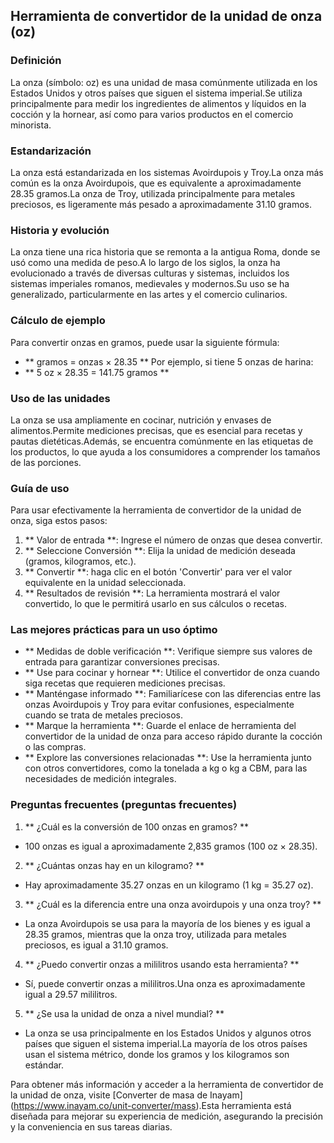 ## Herramienta de convertidor de la unidad de onza (oz)

### Definición
La onza (símbolo: oz) es una unidad de masa comúnmente utilizada en los Estados Unidos y otros países que siguen el sistema imperial.Se utiliza principalmente para medir los ingredientes de alimentos y líquidos en la cocción y la hornear, así como para varios productos en el comercio minorista.

### Estandarización
La onza está estandarizada en los sistemas Avoirdupois y Troy.La onza más común es la onza Avoirdupois, que es equivalente a aproximadamente 28.35 gramos.La onza de Troy, utilizada principalmente para metales preciosos, es ligeramente más pesado a aproximadamente 31.10 gramos.

### Historia y evolución
La onza tiene una rica historia que se remonta a la antigua Roma, donde se usó como una medida de peso.A lo largo de los siglos, la onza ha evolucionado a través de diversas culturas y sistemas, incluidos los sistemas imperiales romanos, medievales y modernos.Su uso se ha generalizado, particularmente en las artes y el comercio culinarios.

### Cálculo de ejemplo
Para convertir onzas en gramos, puede usar la siguiente fórmula:
- ** gramos = onzas × 28.35 **
Por ejemplo, si tiene 5 onzas de harina:
- ** 5 oz × 28.35 = 141.75 gramos **

### Uso de las unidades
La onza se usa ampliamente en cocinar, nutrición y envases de alimentos.Permite mediciones precisas, que es esencial para recetas y pautas dietéticas.Además, se encuentra comúnmente en las etiquetas de los productos, lo que ayuda a los consumidores a comprender los tamaños de las porciones.

### Guía de uso
Para usar efectivamente la herramienta de convertidor de la unidad de onza, siga estos pasos:
1. ** Valor de entrada **: Ingrese el número de onzas que desea convertir.
2. ** Seleccione Conversión **: Elija la unidad de medición deseada (gramos, kilogramos, etc.).
3. ** Convertir **: haga clic en el botón 'Convertir' para ver el valor equivalente en la unidad seleccionada.
4. ** Resultados de revisión **: La herramienta mostrará el valor convertido, lo que le permitirá usarlo en sus cálculos o recetas.

### Las mejores prácticas para un uso óptimo
- ** Medidas de doble verificación **: Verifique siempre sus valores de entrada para garantizar conversiones precisas.
- ** Use para cocinar y hornear **: Utilice el convertidor de onza cuando siga recetas que requieren mediciones precisas.
- ** Manténgase informado **: Familiarícese con las diferencias entre las onzas Avoirdupois y Troy para evitar confusiones, especialmente cuando se trata de metales preciosos.
- ** Marque la herramienta **: Guarde el enlace de herramienta del convertidor de la unidad de onza para acceso rápido durante la cocción o las compras.
- ** Explore las conversiones relacionadas **: Use la herramienta junto con otros convertidores, como la tonelada a kg o kg a CBM, para las necesidades de medición integrales.

### Preguntas frecuentes (preguntas frecuentes)

1. ** ¿Cuál es la conversión de 100 onzas en gramos? **
- 100 onzas es igual a aproximadamente 2,835 gramos (100 oz × 28.35).

2. ** ¿Cuántas onzas hay en un kilogramo? **
- Hay aproximadamente 35.27 onzas en un kilogramo (1 kg = 35.27 oz).

3. ** ¿Cuál es la diferencia entre una onza avoirdupois y una onza troy? **
- La onza Avoirdupois se usa para la mayoría de los bienes y es igual a 28.35 gramos, mientras que la onza troy, utilizada para metales preciosos, es igual a 31.10 gramos.

4. ** ¿Puedo convertir onzas a mililitros usando esta herramienta? **
- Sí, puede convertir onzas a mililitros.Una onza es aproximadamente igual a 29.57 mililitros.

5. ** ¿Se usa la unidad de onza a nivel mundial? **
- La onza se usa principalmente en los Estados Unidos y algunos otros países que siguen el sistema imperial.La mayoría de los otros países usan el sistema métrico, donde los gramos y los kilogramos son estándar.

Para obtener más información y acceder a la herramienta de convertidor de la unidad de onza, visite [Converter de masa de Inayam] (https://www.inayam.co/unit-converter/mass).Esta herramienta está diseñada para mejorar su experiencia de medición, asegurando la precisión y la conveniencia en sus tareas diarias.